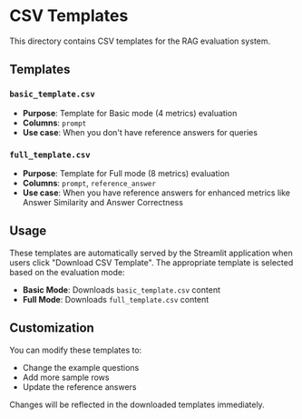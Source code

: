 # CSV Templates

This directory contains CSV templates for the RAG evaluation system.

## Templates

### `basic_template.csv`
- **Purpose**: Template for Basic mode (4 metrics) evaluation
- **Columns**: `prompt`
- **Use case**: When you don't have reference answers for queries

### `full_template.csv`
- **Purpose**: Template for Full mode (8 metrics) evaluation  
- **Columns**: `prompt`, `reference_answer`
- **Use case**: When you have reference answers for enhanced metrics like Answer Similarity and Answer Correctness

## Usage

These templates are automatically served by the Streamlit application when users click "Download CSV Template". The appropriate template is selected based on the evaluation mode:

- **Basic Mode**: Downloads `basic_template.csv` content
- **Full Mode**: Downloads `full_template.csv` content

## Customization

You can modify these templates to:
- Change the example questions
- Add more sample rows
- Update the reference answers

Changes will be reflected in the downloaded templates immediately.